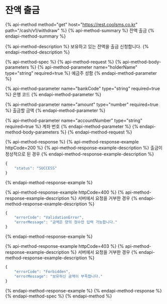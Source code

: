 # 잔액 출금

{% api-method method="get" host="https://rest.coolsms.co.kr" path="/cash/v1/withdraw" %}
{% api-method-summary %}
잔액 출금
{% endapi-method-summary %}

{% api-method-description %}
보유하고 있는 잔액을 출금 신청합니다.
{% endapi-method-description %}

{% api-method-spec %}
{% api-method-request %}
{% api-method-body-parameters %}
{% api-method-parameter name="holderName" type="string" required=true %}
예금주 성함
{% endapi-method-parameter %}

{% api-method-parameter name="bankCode" type="string" required=true %}
은행 코드
{% endapi-method-parameter %}

{% api-method-parameter name="amount" type="number" required=true %}
출금할 금액
{% endapi-method-parameter %}

{% api-method-parameter name="accountNumber" type="string" required=true %}
계좌 번호
{% endapi-method-parameter %}
{% endapi-method-body-parameters %}
{% endapi-method-request %}

{% api-method-response %}
{% api-method-response-example httpCode=200 %}
{% api-method-response-example-description %}
출금이 정상적으로 된 경우
{% endapi-method-response-example-description %}

```javascript
{
    "status": "SUCCESS"
}
```
{% endapi-method-response-example %}

{% api-method-response-example httpCode=400 %}
{% api-method-response-example-description %}
서버에서 요청을 거부한 경우
{% endapi-method-response-example-description %}

```javascript
{
    "errorCode": "ValidationError",
    "errorMessage": "금액은 양의 정수만 입력 가능합니다."
}
```
{% endapi-method-response-example %}

{% api-method-response-example httpCode=403 %}
{% api-method-response-example-description %}
서버에서 요청을 거부한 경우
{% endapi-method-response-example-description %}

```javascript
{
    "errorCode": "Forbidden",
    "errorMessage": "보유하신 금액이 부족합니다."
}
```
{% endapi-method-response-example %}
{% endapi-method-response %}
{% endapi-method-spec %}
{% endapi-method %}



